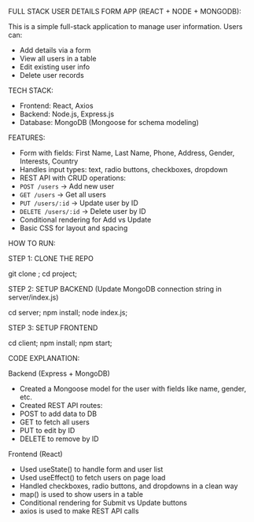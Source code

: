 FULL STACK USER DETAILS FORM APP (REACT + NODE + MONGODB):


This is a simple full-stack application to manage user information. Users can:
-	Add details via a form  
-	View all users in a table  
-	Edit existing user info  
-	Delete user records


TECH STACK:
-	Frontend: React, Axios
-	Backend: Node.js, Express.js
-	Database: MongoDB (Mongoose for schema modeling)


FEATURES:
-	Form with fields: First Name, Last Name, Phone, Address, Gender, Interests, Country
-	Handles input types: text, radio buttons, checkboxes, dropdown
-	REST API with CRUD operations:  
  -	`POST /users` → Add new user
  -	`GET /users` → Get all users
  -	`PUT /users/:id` → Update user by ID
  -	`DELETE /users/:id` → Delete user by ID
-	Conditional rendering for Add vs Update
-	Basic CSS for layout and spacing


HOW TO RUN:

STEP 1: CLONE THE REPO

git clone <repo-url>;
cd project;


STEP 2: SETUP BACKEND (Update MongoDB connection string in server/index.js)

cd server;
npm install;
node index.js;


STEP 3: SETUP FRONTEND

cd client;
npm install;
npm start;


CODE EXPLANATION:

Backend (Express + MongoDB)
-	Created a Mongoose model for the user with fields like name, gender, etc.
-	Created REST API routes:
  -	POST to add data to DB
  -	GET to fetch all users
  -	PUT to edit by ID
  -	DELETE to remove by ID

Frontend (React)
-	Used useState() to handle form and user list
-	Used useEffect() to fetch users on page load
-	Handled checkboxes, radio buttons, and dropdowns in a clean way
-	map() is used to show users in a table
-	Conditional rendering for Submit vs Update buttons
-	axios is used to make REST API calls
